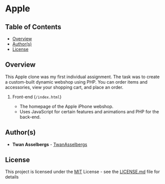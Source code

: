 # Apple


## Table of Contents

  - [Overview](#overview)
  - [Author(s)](#authors)
  - [License](#license)


## Overview

This Apple clone was my first individual assignment. The task was to create a custom-built dynamic webshop using PHP. You can order items and accessories, view your shopping cart, and place an order.

1. Front-end (`/index.html`)

   - The homepage of the Apple iPhone webshop.
   - Uses JavaScript for certain features and animations and PHP for the back-end.


## Author(s)

- **Twan Asselbergs** - [TwanAsselbergs](https://github.com/TwanAsselbergs)


## License

This project is licensed under the [MIT](LICENSE.md)
License - see the [LICENSE.md](LICENSE.md) file for
details

